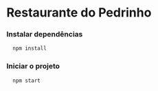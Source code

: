 # Restaurante do Pedrinho


### Instalar dependências
```cmd
  npm install
```


### Iniciar o projeto
```cmd
  npm start
```